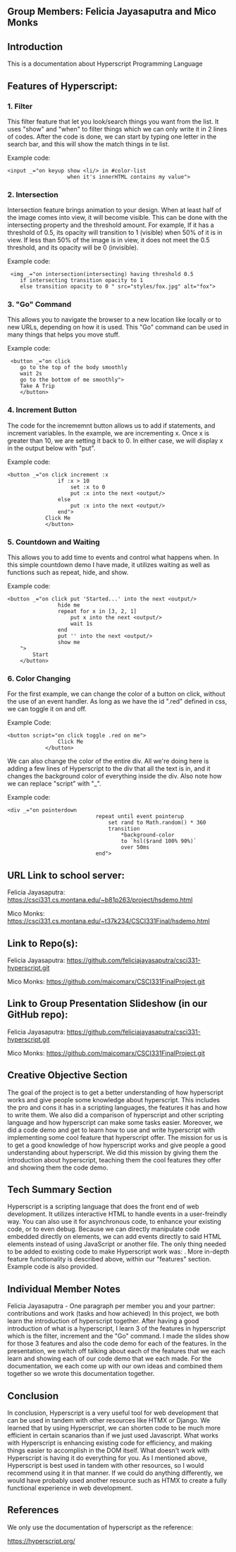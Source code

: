 ## Group Members: Felicia Jayasaputra and Mico Monks

## Introduction

This is a documentation about Hyperscript Programming Language

## Features of Hyperscript:

### 1. Filter
This filter feature that let you look/search things you want from the list. It uses "show" and "when" to filter things which we can only write it in 2 lines of codes. After the code is done, we can start by typing one letter in the search bar, and this will show the match things in te list.

Example code:
```
<input _="on keyup show <li/> in #color-list
                   when it's innerHTML contains my value">
```

### 2. Intersection
Intersection feature brings animation to your design. When at least half of the image comes into view, it will become visible. This can be done with the intersecting property and the threshold amount. For example, If it has a threshold of 0.5, its opacity will transition to 1 (visible) when 50% of it is in view. If less than 50% of the image is in view, it does not meet the 0.5 threshold, and its opacity will be 0 (invisible).

Example code:
```
 <img _="on intersection(intersecting) having threshold 0.5
    if intersecting transition opacity to 1
    else transition opacity to 0 " src="styles/fox.jpg" alt="fox">
```

### 3. "Go" Command
This allows you to navigate the browser to a new location like locally or to new URLs, depending on how it is used. This "Go" command can be used in many things that helps you move stuff. 

Example code:
```
 <button _="on click
    go to the top of the body smoothly
    wait 2s
    go to the bottom of me smoothly">
    Take A Trip
    </button>
```

### 4. Increment Button
The code for the incrememnt button allows us to add if statements, and increment variables. In the example, we are incrementing x. Once x is greater than 10, we are setting it back to 0. In either case, we will display x in the output below with "put".

Example code:
```
<button _="on click increment :x
                if :x > 10
                    set :x to 0
                    put :x into the next <output/>
                else
                    put :x into the next <output/>
                end">
            Click Me
            </button>
```

### 5. Countdown and Waiting
This allows you to add time to events and control what happens when. In this simple countdown demo I have made, it utilizes waiting as well as functions such as repeat, hide, and show.

Example code:

```
<button _="on click put 'Started...' into the next <output/>
                hide me
                repeat for x in [3, 2, 1]
                    put x into the next <output/>
                    wait 1s
                end
                put '' into the next <output/>
                show me
    ">
        Start
    </button>
```

### 6. Color Changing
For the first example, we can change the color of a button on click, without the use of an event handler. As long as we have the id ".red" defined in css, we can toggle it on and off.

Example Code:
```
<button script="on click toggle .red on me">
                Click Me
            </button>
```

We can also change the color of the entire div. All we're doing here is adding a few lines of Hyperscript to the div that all the text is in, and it changes the background color of everything inside the div. Also note how we can replace "script" with "_".

Example code:
```
<div _="on pointerdown
                            repeat until event pointerup
                                set rand to Math.random() * 360
                                transition
                                    *background-color
                                    to `hsl($rand 100% 90%)`
                                    over 50ms
                            end">
```





## URL Link to school server:
Felicia Jayasaputra: https://csci331.cs.montana.edu/~b81p263/project/hsdemo.html

Mico Monks: https://csci331.cs.montana.edu/~t37k234/CSCI331Final/hsdemo.html

## Link to Repo(s):
Felicia Jayasaputra: https://github.com/feliciajayasaputra/csci331-hyperscript.git

Mico Monks: https://github.com/maicomarx/CSCI331FinalProject.git

## Link to Group Presentation Slideshow (in our GitHub repo):
Felicia Jayasaputra: https://github.com/feliciajayasaputra/csci331-hyperscript.git

Mico Monks: https://github.com/maicomarx/CSCI331FinalProject.git

## Creative Objective Section
The goal of the project is to get a better understanding of how hyperscript works and give people some knowledge about hyperscript. This includes the pro and cons it has in a scripting languages, the features it has and how to write them. We also did a comparison of hyperscript and other scripting language and how hyperscript can make some tasks easier. Moreover, we did a code demo and get to learn how to use and write hyperscript with implementing some cool feature that hyperscript offer. The mission for us is to get a good knowledge of how hyperscript works and give people a good understanding about hyperscript. We did this mission by giving them the introduction about hyperscript, teaching them the cool features they offer and showing them the code demo. 

## Tech Summary Section
Hyperscript is a scripting language that does the front end of web development. It utilizes interactive HTML to handle events in a user-freindly way. You can also use it for asynchronous code, to enhance your existing code, or to even debug. Because we can directly manipulate code embedded directly on elements, we can add events directly to said HTML elements instead of using JavaScript or another file. The only thing needed to be added to existing code to make Hyperscript work was: <script src="https://unpkg.com/hyperscript.org@0.9.12"></script>.
More in-depth feature functionality is described above, within our "features" section. Example code is also provided.

## Individual Member Notes
Felicia Jayasaputra - One paragraph per member you and your partner: contributions and work (tasks and how achieved)
In this project, we both learn the introduction of hyperscript together. After having a good introduction of what is a hyperscript, I learn 3 of the features in hyperscript which is the filter, increment and the "Go" command. I made the slides show for those 3 features and also the code demo for each of the features. In the presentation, we switch off talking about each of the features that we each learn and showing each of our code demo that we each made. For the documentation, we each come up with our own ideas and combined them together so we wrote this documentation together. 

## Conclusion
In conclusion, Hyperscript is a very useful tool for web development that can be used in tandem with other resources like HTMX or Django. We learned that by using Hyperscript, we can shorten code to be much more efficient in certain scanarios than if we just used Javascript. What works with Hyperscript is enhancing existing code for efficiency, and making things easier to accomplish in the DOM itself. What doesn't work with Hyperscript is having it do everything for you. As I mentioned above, Hyperscript is best used in tandem with other resources, so I would recommend using it in that manner. If we could do anything differently, we would have probably used another resource such as HTMX to create a fully functional experience in web development.

## References
We only use the documentation of hyperscript as the reference:

https://hyperscript.org/
